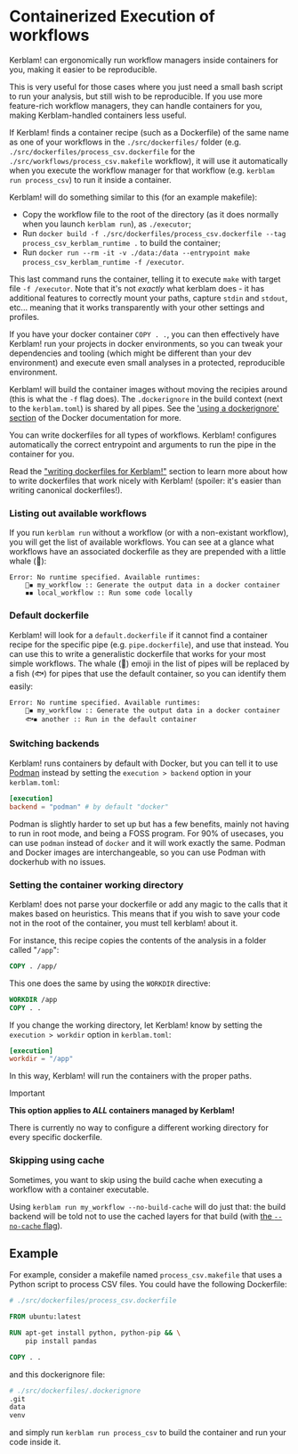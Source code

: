 # Containerized Execution of workflows
Kerblam! can ergonomically run workflow managers inside containers for you,
making it easier to be reproducible.

This is very useful for those cases where you just need a small bash script
to run your analysis, but still wish to be reproducible.
If you use more feature-rich workflow managers, they can handle containers for
you, making Kerblam-handled containers less useful.

If Kerblam! finds a container recipe (such as a Dockerfile) of the same name
as one of your workflows in the `./src/dockerfiles/` folder
(e.g. `./src/dockerfiles/process_csv.dockerfile` for the
`./src/workflows/process_csv.makefile` workflow),
it will use it automatically when you execute the workflow manager for that
workflow (e.g. `kerblam run process_csv`) to run it inside a container.

Kerblam! will do something similar to this (for an example makefile):
- Copy the workflow file to the root of the directory (as it does normally when you
  launch `kerblam run`), as `./executor`;
- Run `docker build -f ./src/dockerfiles/process_csv.dockerfile --tag process_csv_kerblam_runtime .` to build the container;
- Run `docker run --rm -it -v ./data:/data --entrypoint make process_csv_kerblam_runtime -f /executor`.

This last command runs the container, telling it to execute `make` with
target file `-f /executor`.
Note that it's not *exactly* what kerblam does - it has additional features
to correctly mount your paths, capture `stdin` and `stdout`, etc...
meaning that it works transparently with your other settings and profiles.

If you have your docker container `COPY . .`, you can then effectively have
Kerblam! run your projects in docker environments, so you can tweak your
dependencies and tooling (which might be different than your dev environment)
and execute even small analyses in a protected, reproducible environment.

Kerblam! will build the container images without moving the recipies around
(this is what the `-f` flag does).
The `.dockerignore` in the build context (next to the `kerblam.toml`) is shared
by all pipes.
See the ['using a dockerignore' section](https://docs.docker.com/engine/reference/commandline/build/#use-a-dockerignore-file)
of the Docker documentation for more.
 
You can write dockerfiles for all types of workflows.
Kerblam! configures automatically the correct entrypoint and arguments to run
the pipe in the container for you.

Read the ["writing dockerfiles for Kerblam!"](dockerfiles.html) section to learn
more about how to write dockerfiles that work nicely with Kerblam! (spoiler: it's
easier than writing canonical dockerfiles!).

### Listing out available workflows
If you run `kerblam run` without a workflow (or with a non-existant workflow),
you will get the list of available workflows.
You can see at a glance what workflows have an associated dockerfile as they
are prepended with a little whale (🐋):
```
Error: No runtime specified. Available runtimes:
    🐋◾ my_workflow :: Generate the output data in a docker container
    ◾◾ local_workflow :: Run some code locally
```

### Default dockerfile
Kerblam! will look for a `default.dockerfile` if it cannot find a container
recipe for the specific pipe (e.g. `pipe.dockerfile`), and use that instead.
You can use this to write a generalistic dockerfile that works for your
most simple workflows.
The whale (🐋) emoji in the list of pipes will be replaced by a fish (🐟) for
pipes that use the default container, so you can identify them easily:
```
Error: No runtime specified. Available runtimes:
    🐋◾ my_workflow :: Generate the output data in a docker container
    🐟◾ another :: Run in the default container
```

### Switching backends
Kerblam! runs containers by default with Docker, but you can tell it to use
[Podman](https://podman.io/) instead by setting the `execution > backend`
option in your `kerblam.toml`:
```toml
[execution]
backend = "podman" # by default "docker"
```

Podman is slightly harder to set up but has a few benefits, mainly not having
to run in root mode, and being a FOSS program.
For 90% of usecases, you can use `podman` instead of `docker` and it will 
work exactly the same.
Podman and Docker images are interchangeable, so you can use Podman with
dockerhub with no issues.

### Setting the container working directory
Kerblam! does not parse your dockerfile or add any magic to the calls that it
makes based on heuristics.
This means that if you wish to save your code not in the root of the container,
you must tell kerblam! about it.

For instance, this recipe copies the contents of the analysis in a folder
called "`/app`":
```dockerfile
COPY . /app/
```
This one does the same by using the `WORKDIR` directive:
```dockerfile
WORKDIR /app
COPY . .
```
If you change the working directory, let Kerblam! know by setting the
`execution > workdir` option in `kerblam.toml`:
```toml
[execution]
workdir = "/app"
```
In this way, Kerblam! will run the containers with the proper paths.

> [!IMPORTANT]
> **This option applies to *ALL* containers managed by Kerblam!**
> 
> There is currently no way to configure a different working directory for every
> specific dockerfile.

### Skipping using cache
Sometimes, you want to skip using the build cache when executing a workflow
with a container executable.

Using `kerblam run my_workflow --no-build-cache` will do just that: the
build backend will be told not to use the cached layers for that build (with
[the `--no-cache` flag](https://docs.docker.com/reference/cli/docker/image/build/#options)).

## Example

For example, consider a makefile named `process_csv.makefile` that uses a
Python script to process CSV files. You could have the following Dockerfile:
```dockerfile
# ./src/dockerfiles/process_csv.dockerfile

FROM ubuntu:latest

RUN apt-get install python, python-pip && \
    pip install pandas

COPY . .
```
and this dockerignore file:
```dockerfile
# ./src/dockerfiles/.dockerignore
.git
data
venv
```
and simply run `kerblam run process_csv` to build the container and run
your code inside it.
